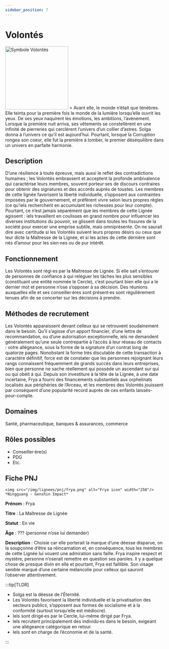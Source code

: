 ```yaml
---
sidebar_position: 7
---
```


# Volontés

<Columns>
  <Column className="col--3">
    <img src="/img/lignees/volontes.png" alt="Symbole Volontés" width="200"/>
  </Column>
  <Column>
> Avant elle, le monde n’était que ténèbres. Elle teinta pour la première fois le monde de la lumière lorsqu’elle ouvrit les yeux. De ses yeux naquirent les émotions, les ambitions, l’avènement. Lorsque la première nuit arriva, ses vêtements se constellèrent en une infinité de pierreries qui cerclèrent l’univers d’un collier d’astres. Solga donna à l’univers ce qu’il est aujourd’hui. Pourtant, lorsque la Corruption rongea son coeur, elle fut la première à tomber, le premier déséquilibre dans un univers en parfaite harmonie.
  </Column>
</Columns>

## Description

D’une résilience à toute épreuve, mais aussi le reflet des contradictions humaines ; les Volontés embrassent et acceptent la profonde ambivalence qui caractérise leurs membres, souvent porteur·ses de discours contraires pour obtenir des signatures et des accords auprès de toustes. Les membres de cette lignée favorisent la liberté individuelle, s’opposent aux contraintes imposées par le gouvernement, et préfèrent vivre selon leurs propres règles (ce qu’iels recherchent en accumulant les richesses pour leur compte). Pourtant, ce n’est jamais séparément que les membres de cette Lignée agissent : iels travaillent en coulisses en grand nombre pour influencer les diverses institutions du pouvoir, se glissent dans toutes les fissures de la société pour exercer une emprise subtile, mais omniprésente. On ne saurait dire avec certitude si les Volontés suivent leurs propres désirs ou ceux que leur dicte la Maîtresse de la Lignée, et si les actes de cette dernière sont nés d’amour pour les sien·nes ou de pur intérêt.

## Fonctionnement

Les Volontés sont régi·es par la Maîtresse de Lignée. Si elle sait s’entourer de personnes de confiance à qui reléguer les tâches les plus sensibles (constituant une entité nommée le Cercle), c’est pourtant bien elle qui a le dernier mot et personne n’ose s’opposer à sa décision. Des réunions auxquelles elle et ses conseiller·ères sont présent·es sont régulièrement tenues afin de se concerter sur les décisions à prendre.

## Méthodes de recrutement

Les Volontés apparaissent devant celleux qui se retrouvent soudainement dans le besoin. Qu’il s’agisse d’un apport financier, d’une lettre de recommandation, ou d’une autorisation exceptionnelle, iels ne demandent généralement qu’une seule contrepartie à l’accès à leur réseau de contacts : votre allégeance, sous la forme de la signature d’un contrat long de quatorze pages. Nonobstant la forme très discutable de cette transaction à caractère définitif, force est de constater que les personnes rejoignant leurs rangs connaissent fréquemment de grands succès dans leurs entreprises, bien que personne ne sache réellement qui possède un ascendant sur qui ou qui obéit à qui. Depuis son investiture à la tête de la Lignée, à une date incertaine, Frya a fourni des financements substantiels aux orphelinats localisés aux périphéries de l’Arceau, et les membres des Volontés jouissent par conséquent d’une popularité record auprès de ces enfants laissés-pour-compte.

## Domaines

Santé, pharmaceutique, banques & assurances, commerce

## Rôles possibles

- Conseiller·ère(s)
- PDG
- Etc.

## Fiche PNJ

<Columns>
  <Column className='col--4'>

    <img src="/img/lignees/pnj/frya.png" alt="Frya icon" width="250"/>
    *Ningguang - Genshin Impact*

  </Column>
  <Column>

**Prénom** : Frya

**Titre** : La Maîtresse de Lignée

**Statut** : En vie

**Âge** : ??? (personne n’ose lui demander)

**Description** : Choisie car elle porterait la marque d’une déesse disparue, on la soupçonne d’être sa réincarnation et, en conséquence, tous les membres de cette Lignée lui vouent une admiration sans faille. Frya inspire respect et mystère, personne n’oserait remettre en question ses paroles. Il y a quelque chose de presque divin en elle et pourtant, Frya est faillible. Son visage semble marqué d’une certaine mélancolie pour celleux qui sauront l’observer attentivement.
</Column>
</Columns>

:::tip[TLDR]

- Solga est la déesse de l’Éternité.
- Les Volontés favorisent la liberté individuelle et la privatisation des secteurs publics, s’opposent aux formes de socialisme et à la conformité (surtout lorsqu’elle est médiocre).
- Iels sont dirigé·es par le Cercle, lui-même dirigé par Frya.
- Iels recrutent principalement des individu·es dans le besoin, exigeant une allégeance catégorique en retour.
- Iels sont en charge de l’économie et de la santé.

:::
